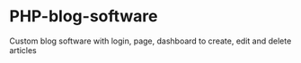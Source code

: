 # PHP-blog-software
Custom blog software with login, page, dashboard to create, edit and delete articles
